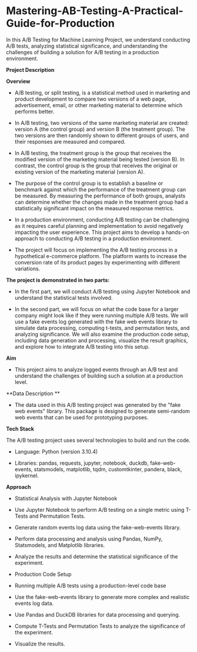# Mastering-AB-Testing-A-Practical-Guide-for-Production
In this A/B Testing for Machine Learning Project, we understand conducting A/B tests, analyzing statistical significance, and understanding the challenges of building a solution for A/B testing in a production environment.

**Project Description**

**Overview** 

* A/B testing, or split testing, is a statistical method used in marketing and product development to compare two versions of a web page, advertisement, email, or other marketing material to determine which performs better.

 

* In A/B testing, two versions of the same marketing material are created: version A (the control group) and version B (the treatment group). The two versions are then randomly shown to different groups of users, and their responses are measured and compared.

 

* In A/B testing, the treatment group is the group that receives the modified version of the marketing material being tested (version B). In contrast, the control group is the group that receives the original or existing version of the marketing material (version A).

 

* The purpose of the control group is to establish a baseline or benchmark against which the performance of the treatment group can be measured. By measuring the performance of both groups, analysts can determine whether the changes made in the treatment group had a statistically significant impact on the measured response metrics.

 

* In a production environment, conducting A/B testing can be challenging as it requires careful planning and implementation to avoid negatively impacting the user experience. This project aims to develop a hands-on approach to conducting A/B testing in a production environment.

 

* The project will focus on implementing the A/B testing process in a hypothetical e-commerce platform. The platform wants to increase the conversion rate of its product pages by experimenting with different variations. 

 

**The project is demonstrated in two parts:**

* In the first part, we will conduct A/B testing using Jupyter Notebook and understand the statistical tests involved.

* In the second part, we will focus on what the code base for a larger company might look like if they were running multiple A/B tests. We will use a fake events log generated with the fake web events library to simulate data processing, computing t-tests, and permutation tests, and analyzing significance. We will also examine the production code setup, including data generation and processing, visualize the result graphics, and explore how to integrate A/B testing into this setup.




**Aim**

* This project aims to analyze logged events through an A/B test and understand the challenges of building such a solution at a production level.




**Data Description **

* The data used in this A/B testing project was generated by the "fake web events" library. This package is designed to generate semi-random web events that can be used for prototyping purposes. 




**Tech Stack**

The A/B testing project uses several technologies to build and run the code. 

* Language: Python (version 3.10.4)

* Libraries: pandas, requests, jupyter, notebook, duckdb, fake-web-events, statsmodels, matplotlib, tqdm, customtkinter, pandera, black, ipykernel.




**Approach**

* Statistical Analysis with Jupyter Notebook

* Use Jupyter Notebook to perform A/B testing on a single metric using T-Tests and Permutation Tests.

* Generate random events log data using the fake-web-events library.

* Perform data processing and analysis using Pandas, NumPy, Statsmodels, and Matplotlib libraries.

* Analyze the results and determine the statistical significance of the experiment.

* Production Code Setup

* Running multiple A/B tests using a production-level code base

* Use the fake-web-events library to generate more complex and realistic events log data.

* Use Pandas and DuckDB libraries for data processing and querying.

* Compute T-Tests and Permutation Tests to analyze the significance of the experiment.

* Visualize the results.
